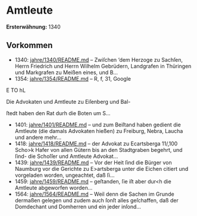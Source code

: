 # Amtleute

**Ersterwähnung:** 1340

## Vorkommen
- 1340: [jahre/1340/README.md](../jahre/1340/README.md) – Zwiſchen ‘dem Herzoge zu Sachſen, Herrn Friedrich
und Herrn Wilhelm Gebrüdern, Landgrafen in Thüringen
und Markgrafen zu Meißen eines, und B...
- 1354: [jahre/1354/README.md](../jahre/1354/README.md) – R, f, 31,
Google


E TO hL

Die Advokaten und Amtleute zu Eiſenberg und Bal-

ſtedt haben den Rat durh die Boten um S...
- 1401: [jahre/1401/README.md](../jahre/1401/README.md) – und zum Beiſtand haben gedient die Amtleute (die
damals Advokaten hießen) zu Freiburg, Nebra, Laucha
und andere mehr...
- 1418: [jahre/1418/README.md](../jahre/1418/README.md) – der Advokat zu Ecartsberga 11/,100
Scho>k Hafer von allen Gütern bis an den Stadtgraben
begehrt, und ſind- die Schoſſer und Amtleute Advokat...
- 1439: [jahre/1439/README.md](../jahre/1439/README.md) – Vor der Heit ſind die Bürger von Naumburg vor
die Gerichte zu E>artsberga unter die Eichen citiert und
vorgeladen worden, ungeachtet, daß ſi...
- 1459: [jahre/1459/README.md](../jahre/1459/README.md) – geſtanden, ſie iſt aber
dur<h die Amtleute abgeworfen worden...
- 1564: [jahre/1564/README.md](../jahre/1564/README.md) – Weil denn die Sachen im Grunde dermaßen gelegen
und zudem auch ſonſt alles geſchaffen, daß der Domdechant
und Domherren und ein jeder inſond...
